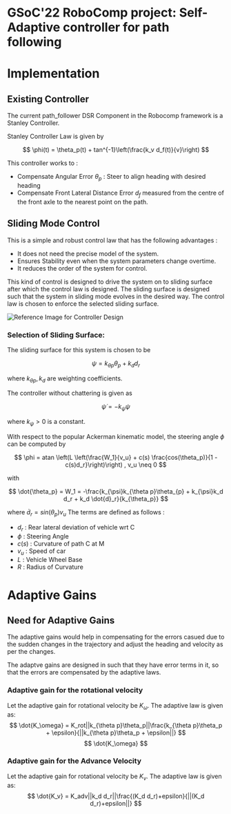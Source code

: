 # GSoC'22 RoboComp project: Self-Adaptive controller for path following

# Implementation


## Existing Controller

The current path_follower DSR Component in the Robocomp framework is a Stanley Controller. 

Stanley Controller Law is given by

$$ \phi(t) = \theta_p(t) +  tan^{-1}\left(\frac{k_v d_f(t)}{v}\right) $$


This controller works to  :

- Compensate Angular Error $\theta_p$ : Steer to align heading with desired heading
- Compensate Front Lateral Distance Error $d_f$ measured from the centre of the front axle to the nearest point on the path.

## Sliding Mode Control

This is a simple and robust control law that has the following advantages :

- It does not need the precise model of the system.
- Ensures Stability even when the system parameters change overtime.
- It reduces the order of the system for control.

This kind of control is designed to drive the system on to sliding surface after which the control law is designed. The sliding surface is designed such that the system in sliding mode evolves in the desired way. The control law is chosen to enforce the selected sliding surface. 

![Reference Image for Controller Design](./Media/Steering_img.png)

### Selection of Sliding Surface:

The sliding surface for this system is chosen to be

$$
\psi = k_{\theta p}\theta_p + k_dd_r \tag{1}
$$

where $k_{\theta p},k_d$ are weighting coefficients. 

The controller without chattering is given as 

$$
\dot{\psi} = - k_{\psi}\psi \tag{2}
$$

where $k_{\psi}>0$ is a constant.

With respect to the popular Ackerman kinematic model, the steering angle $\phi$  can be computed by 

$$
\phi = atan \left(L \left(\frac{W_1}{v_u} + c(s) \frac{cos(\theta_p)}{1 - c(s)d_r}\right)\right) , v_u \neq 0 
$$

with 

$$
\dot{\theta_p} = W_1 = -\frac{k_{\psi}k_{\theta p}\theta_{p} + k_{\psi}k_d d_r + k_d \dot{d}_r}{k_{\theta_p}} 
$$

where $\dot{d}_r = sin(\theta_p)v_u$
The terms are defined as follows : 
- $d_r$ : Rear lateral deviation of vehicle wrt C
- $\phi$ : Steering Angle
- $c(s)$ : Curvature of path C at M
- $v_u$ : Speed of car
- $L$ : Vehicle Wheel Base
- $R$ : Radius of Curvature

# Adaptive Gains

## Need for Adaptive Gains

The adaptive gains would help in compensating for the errors casued due to the sudden changes in the trajectory and adjust the heading and velocity as per the changes.

The adaptve gains are designed in such that they have error terms in it, so that the errors are compensated by the adaptive laws.

### Adaptive gain for the rotational velocity

Let the adaptive gain for rotational velocity be $K_\omega$. The adaptive law is given as:
$$ 
\dot{K_\omega} = K_rot||k_{\theta p}\theta_p||\frac{k_{\theta p}\theta_p + \epsilon}{||k_{\theta p}\theta_p + \epsilon||}
$$
$$
\dot{K_\omega}
$$
### Adaptive gain for the Advance Velocity

Let the adaptive gain for rotational velocity be $K_v$. The adaptive law is given as:
$$
\dot{K_v} = K_adv||k_d d_r||\frac{(K_d d_r)+epsilon}{||(K_d d_r)+epsilon||}
$$
